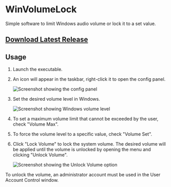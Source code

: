 # WinVolumeLock
Simple software to limit Windows audio volume or lock it to a set value.

## [Download Latest Release](https://github.com/Brosilio/WinVolumeLock/releases/latest)

## Usage
1. Launch the executable.
2. An icon will appear in the taskbar, right-click it to open the config panel.

    ![Screenshot showing the config panel](https://i.imgur.com/jnfgjKZ.png)

3. Set the desired volume level in Windows.

    ![Screenshot showing Windows volume level](https://i.imgur.com/C0LgRx9.png)

5. To set a maximum volume limit that cannot be exceeded by the user, check "Volume Max".
6. To force the volume level to a specific value, check "Volume Set".
7. Click "Lock Volume" to lock the system volume. The desired volume will be applied until the volume is unlocked by opening the menu and clicking "Unlock Volume".

    ![Screenshot showing the Unlock Volume option](https://i.imgur.com/4bXqpAu.png)

To unlock the volume, an administrator account must be used in the User Account Control window.
